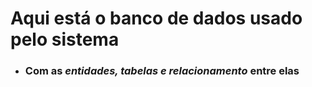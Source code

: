 # Aqui está o banco de dados usado pelo sistema
+ ### Com as *entidades, tabelas e relacionamento* entre elas
